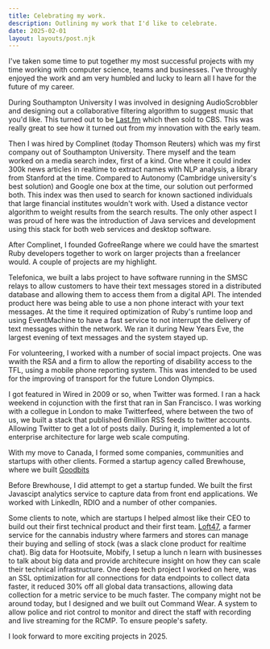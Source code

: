 ```yaml
---
title: Celebrating my work.
description: Outlining my work that I'd like to celebrate.
date: 2025-02-01
layout: layouts/post.njk
---
```


I've taken some time to put together my most successful projects with my time working with computer science, teams and businesses. I've throughly enjoyed the work and am very humbled and lucky to learn all I have for the future of my career.

During Southampton University I was involved in designing AudioScrobbler and designing out a collaborative filtering algorithm to suggest music that you'd like. This turned out to be [Last.fm](https://www.last.fm) which then sold to CBS. This was really great to see how it turned out from my innovation with the early team.

Then I was hired by Complinet (today Thomson Reuters) which was my first company out of Southampton University. There myself and the team worked on a media search index, first of a kind. One where it could index 300k news articles in realtime to extract names with NLP analysis, a library from Stanford at the time. Compared to Autonomy (Cambridge university's best solution) and Google one box at the time, our solution out performed both. This index was then used to search for known sactioned individuals that large financial institutes wouldn't work with. Used a distance vector algorithm to weight results from the search results. The only other aspect I was proud of here was the introduction of Java services and development using this stack for both web services and desktop software.

After Complinet, I founded GofreeRange where we could have the smartest Ruby developers together to work on larger projects than a freelancer would. A couple of projects are my highlight.

Telefonica, we built a labs project to have software running in the SMSC relays to allow customers to have their text messages stored in a distributed database and allowing them to access them from a digital API. The intended product here was being able to use a non phone interact with your text messages. At the time it required optimization of Ruby's runtime loop and using EventMachine to have a fast service to not interrupt the delivery of text messages within the network. We ran it during New Years Eve, the largest evening of text messages and the system stayed up.

For volunteering, I worked with a number of social impact projects. One was wwith the RSA and a firm to allow the reporting of disability access to the TFL, using a mobile phone reporting system. This was intended to be used for the improving of transport for the future London Olympics.

I got featured in Wired in 2009 or so, when Twitter was formed. I ran a hack weekend in cojunction with the first that ran in San Francisco. I was working with a collegue in London to make Twitterfeed, where between the two of us, we built a stack that published 6million RSS feeds to twitter accounts. Allowing Twitter to get a lot of posts daily. During it, implemented a lot of enterprise architecture for large web scale computing.

With my move to Canada, I formed some companies, communities and startups with other clients. Formed a startup agency called Brewhouse, where we built [Goodbits](https://goodbits.io)

Before Brewhouse, I did attempt to get a startup funded. We built the first Javascipt analytics service to capture data from front end applications. We worked with LinkedIn, RDIO and a number of other companies. 

Some clients to note, which are startups I helped almost like their CEO to build out their first technical product and their first team. [Loft47](https://loft47.com), a farmer service for the cannabis industry where farmers and stores can manage their buying and selling of stock (was a slack clone product for realtime chat). Big data for Hootsuite, Mobify, I setup a lunch n learn with businesses to talk about big data and provide architecure insight on how they can scale their technical infrastructure. One deep tech project I worked on here, was an SSL optimization for all connections for data endpoints to collect data faster, it reduced 30% off all global data transactions, allowing data collection for a metric service to be much faster.
The company might not be around today, but I designed and we built out Command Wear. A system to allow police and riot control to monitor and direct the staff with recording and live streaming for the RCMP. To ensure people's safety.

I look forward to more exciting projects in 2025.
